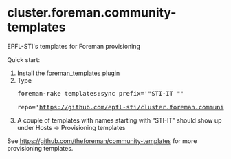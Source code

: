 # cluster.foreman.community-templates
EPFL-STI's templates for Foreman provisioning 

Quick start:

1. Install the [foreman_templates plugin](https://github.com/theforeman/foreman_templates)
2. Type <pre>foreman-rake templates:sync prefix='"STI-IT "' \
          repo='https://github.com/epfl-sti/cluster.foreman.community-templates.git'</pre>
3. A couple of templates with names starting with “STI-IT” should show up under Hosts → Provisioning templates

See https://github.com/theforeman/community-templates for more provisioning templates.
